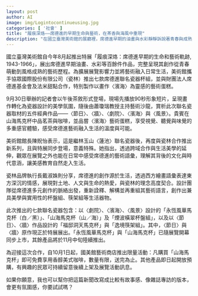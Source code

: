 ```yaml
---
layout: post
author: AI
image: img/Logintocontinueusing.jpg
categories: [ '社會' ]
title: "履痕深烙——席德進的早期生命與藝術，在茶香與海風中重現"  
description: "在國立臺灣美術館的展廳裡，席德進早期的油畫與水彩靜靜訴說著青春與成熟的交替。今年特展不只是一場藝術的回望，更是一場生活美學的盛宴——瓷林重新詮釋他的經典作品，化為七款聯名瓷器杯組；法米甜點則把〈濱海〉化成一片可食的畫布。9月30日的午後茶敘，短片、藝術沙龍、熱茶與咖啡、蛋糕交織成一場視覺與味覺的對話。館長陳貺怡與瓷林品牌執行長戴淑姝談到，這是跨域合作的延伸，也是一種讓藝術走進日常的方式。部分瓷器已隨展覽登場，更多作品將於11月亮相，而在國美館藝術商店，山海馬克杯更附贈一杯美式咖啡，邀你在生活中啜飲席德進的色彩與情感。"  "
---
```

國立臺灣美術館自今年8月起推出特展「履痕深烙：席德進早期的生命和藝術軌跡, 1943-1966」，展出席德進早期油畫、水彩等百餘件作品，完整呈現其創作從青春萌動到風格成熟的藝術歷程。為擴展展覽影響力並將藝術融入日常生活，美術館攜手協眾國際股份有限公司（瓷林）推出七款席德進聯名瓷器杯組，並與財團法人席德進基金會及法米甜點合作，特別製作以畫作〈濱海〉為靈感的藝術蛋糕。  

9月30日舉辦的記者會以午後茶敘形式登場，現場先播放90秒形象短片，呈現畫作轉化為瓷器設計的美學氛圍，隨後由蕭瓊瑞教授主持藝術沙龍，賞析此次聯名瓷器取材的五件經典作品——〈節日〉、〈牆〉、〈劇院〉、〈濱海〉與〈風景〉。貴賓在山海馬克杯中品茗茶與咖啡，並品嘗〈濱海〉藝術蛋糕，享受視覺、聽覺與味覺的多重感官體驗，感受席德進藝術融入生活的溫度與可能。  

美術館館長陳貺怡表示，這是繼林玉山〈蓮池〉聯名瓷器後，再度與瓷林合作推出新系列，且與特展同步登場，意義特殊。她指出，透過跨域合作與生活美學的延伸，觀眾在展覽之外也能在日常中感受席德進的藝術語彙，理解其背後的文化與時代意涵，讓美感教育自然走入生活。  

瓷林品牌執行長戴淑姝則分享，席德進的創作源於生活，透過西方繪畫語彙表達東方深沉的情感，展現對土地、人文與生命的熱愛，與瓷林的理念高度契合。設計團隊從席德進多元創作的脈絡出發，重新詮釋、解構並再重組其藝術語言，創作出兼具美學與實用性的杯盤組、筷架組等生活器物。  

此次推出的七款聯名瓷器包含：以〈劇院〉、〈濱海〉、〈風景〉設計的「永恆風華馬克杯（白／黑）」、「山海馬克杯（山／海）」及「煙波橫翠杯盤組」，以及以〈節日〉、〈牆〉作品設計的「福邸洞天馬克杯」與「逸境筷架組」。其中，〈節日〉與〈牆〉原作現正於特展展出。「永恆風華馬克杯」與「山海馬克杯」已隨展覽開幕同步上市，其餘產品將於11月中旬陸續推出。  

為迎接這次合作，自10月1日起，國美館藝術商店推出限量活動：凡購買「山海馬克杯」即可免費享用香醇美式咖啡，數量有限，送完為止。其他產品即日起開放預購，有興趣的民眾可持續留意後續上架及展覽活動訊息。  

如果你願意，我也可以幫你把這篇新聞改寫成比較有故事感、像雜誌專訪的版本，會更有氛圍感，你要試試嗎？